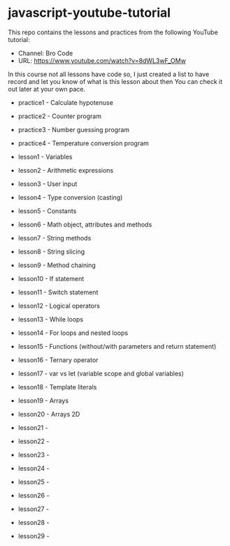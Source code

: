 # javascript-youtube-tutorial

This repo contains the lessons and practices from the following YouTube tutorial:

- Channel: Bro Code
- URL: https://www.youtube.com/watch?v=8dWL3wF_OMw

In this course not all lessons have code so, I just created a list to have record and let you know of what is this lesson about then You can 
check it out later at your own pace.

- practice1 - Calculate hypotenuse
- practice2 - Counter program
- practice3 - Number guessing program
- practice4 - Temperature conversion program

- lesson1 - Variables
- lesson2 - Arithmetic expressions
- lesson3 - User input
- lesson4 - Type conversion (casting)
- lesson5 - Constants
- lesson6 - Math object, attributes and methods
- lesson7 - String methods
- lesson8 - String slicing
- lesson9 - Method chaining
- lesson10 - If statement
- lesson11 - Switch statement
- lesson12 - Logical operators
- lesson13 - While loops
- lesson14 - For loops and nested loops
- lesson15 - Functions (without/with parameters and return statement)
- lesson16 - Ternary operator
- lesson17 - var vs let (variable scope and global variables)
- lesson18 - Template literals
- lesson19 - Arrays
- lesson20 - Arrays 2D
- lesson21 -
- lesson22 -
- lesson23 -
- lesson24 -
- lesson25 -
- lesson26 -
- lesson27 -
- lesson28 -
- lesson29 -



